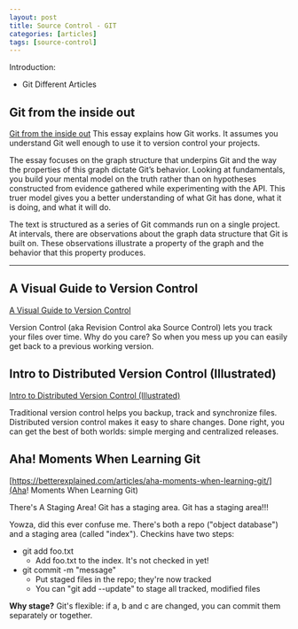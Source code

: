 ```yaml
---
layout: post
title: Source Control - GIT
categories: [articles]
tags: [source-control]
---
```


Introduction:
 - Git Different Articles

<!--more-->

## Git from the inside out

[Git from the inside out](https://codewords.recurse.com/issues/two/git-from-the-inside-out)
This essay explains how Git works. It assumes you understand Git well enough to use it to version control your projects.

The essay focuses on the graph structure that underpins Git and the way the properties of this graph dictate Git’s behavior. Looking at fundamentals, you build your mental model on the truth rather than on hypotheses constructed from evidence gathered while experimenting with the API. This truer model gives you a better understanding of what Git has done, what it is doing, and what it will do.

The text is structured as a series of Git commands run on a single project. At intervals, there are observations about the graph data structure that Git is built on. These observations illustrate a property of the graph and the behavior that this property produces.

---

## A Visual Guide to Version Control
[A Visual Guide to Version Control](https://betterexplained.com/articles/a-visual-guide-to-version-control/)

Version Control (aka Revision Control aka Source Control) lets you track your files over time. Why do you care? So when you mess up you can easily get back to a previous working version.

##  Intro to Distributed Version Control (Illustrated)
[Intro to Distributed Version Control (Illustrated)](https://betterexplained.com/articles/intro-to-distributed-version-control-illustrated/)

Traditional version control helps you backup, track and synchronize files. Distributed version control makes it easy to share changes. Done right, you can get the best of both worlds: simple merging and centralized releases.

## Aha! Moments When Learning Git
[https://betterexplained.com/articles/aha-moments-when-learning-git/](Aha! Moments When Learning Git)

There's A Staging Area!
Git has a staging area. Git has a staging area!!!

Yowza, did this ever confuse me. There's both a repo ("object database") and a staging area (called "index"). Checkins have two steps:

- git add foo.txt
    - Add foo.txt to the index. It's not checked in yet!
- git commit -m "message"
    - Put staged files in the repo; they're now tracked
    - You can "git add --update" to stage all tracked, modified files

**Why stage?** Git's flexible: if a, b and c are changed, you can commit them separately or together.